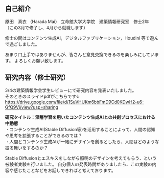 ## 自己紹介  

原田　真衣  （Harada Mai）
立命館大学大学院　建築情報研究室　修士2年  
（この3月で修了し、4月から就職します）  

修士の間はコンテンツ生成AI，デジタルファブリケーション，Houdini 等で遊んで過ごしました。  
  
あまり口上手ではありませんが、皆さんと意見交換できるのを楽しみにしています。
よろしくお願い致します。  
  
  
## 研究内容（修士研究）  

3/4の建築情報学会学生レビューにて研究内容を発表いたしました。  
そのときのスライドpdfがこちらです↓  
https://drive.google.com/file/d/1SuVHUKm6bbFmD9Cd0KDwH2-u6-GfQ9Vj/view?usp=sharing  


**研究タイトル：深層学習を用いたコンテンツ生成AIとの共創プロセスにおける中動態**  
・コンテンツ生成AI(Stable Diffusion等)を活用することによって、人間の認知や思考を拡張することができるのでは？  
・人間とコンテンツ生成AIが一緒にデザインを創るとしたら、人間はどのような振る舞いをするのか？  

Stable Diffusionとエスキスをしながら照明のデザインを考えてもらう、という被験者実験を行いました。
自分個人の発表時間がありましたら、この実験の内容や感じたことなどをお話しできればと考えております。

